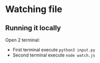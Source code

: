 # Watching file

## Running it locally

Open 2 terminal:

- First terminal execute `python3 input.py`
- Second terminal execute `node watch.js`
